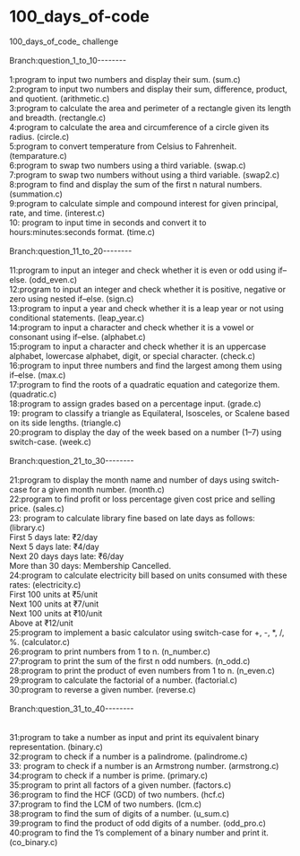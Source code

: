 # 100_days_of-code
100_days_of_code_ challenge    
<br>Branch:question_1_to_10--------  <br>
<br>1:program to input two numbers and display their sum.                                                                                 (sum.c)   
2:program to input two numbers and display their sum, difference, product, and quotient.                                                  (arithmetic.c)   
3:program to calculate the area and perimeter of a rectangle given its length and breadth.                                                (rectangle.c)    
4:program to calculate the area and circumference of a circle given its radius.                                                           (circle.c) 
<br>5:program to convert temperature from Celsius to Fahrenheit.                                                                          (temparature.c)     
6:program to swap two numbers using a third variable.                                                                                     (swap.c)   
7:program to swap two numbers without using a third variable.                                                                             (swap2.c)
<br>8:program to find and display the sum of the first n natural numbers.                                                                 (summation.c)   
9:program to calculate simple and compound interest for given principal, rate, and time.                                                  (interest.c) 
<br>10: program to input time in seconds and convert it to hours:minutes:seconds format.                                                  (time.c)   
<br> Branch:question_11_to_20--------<br>
<br>11:program to input an integer and check whether it is even or odd using if–else.                                                     (odd_even.c)   
12:program to input an integer and check whether it is positive, negative or zero using nested if–else.                                   (sign.c)  
13:program to input a year and check whether it is a leap year or not using conditional statements.                                       (leap_year.c)
<br>14:program to input a character and check whether it is a vowel or consonant using if–else.                                           (alphabet.c)
<br>15:program to input a character and check whether it is an uppercase alphabet, lowercase alphabet, digit, or special character.       (check.c) 
<br>16:program to input three numbers and find the largest among them using if–else.                                                      (max.c)
<br>17:program to find the roots of a quadratic equation and categorize them.                                                             (quadratic.c)
<br>18:program to assign grades based on a percentage input.                                                                              (grade.c)
<br>19: program to classify a triangle as Equilateral, Isosceles, or Scalene based on its side lengths.                                   (triangle.c)
<br>20:program to display the day of the week based on a number (1–7) using switch-case.                                                  (week.c) <br>
<br>Branch:question_21_to_30--------  <br>
<br>21:program to display the month name and number of days using switch-case for a given month number.                                   (month.c)  
22:program to find profit or loss percentage given cost price and selling price.                                                          (sales.c)  
23: program to calculate library fine based on late days as follows:                                                                      (library.c)
<br>First 5 days late: ₹2/day   
    Next 5 days late: ₹4/day  
    Next 20 days days late: ₹6/day 
<br>More than 30 days: Membership Cancelled. 
<br>24:program to calculate electricity bill based on units consumed with these rates:                                                     (electricity.c) 
  <br> First 100 units at ₹5/unit 
 <br>Next 100 units at ₹7/unit
 <br>Next 100 units at ₹10/unit
 <br>Above at ₹12/unit 
<br>25:program to implement a basic calculator using switch-case for +, -, *, /, %.                                                        (calculator.c) 
<br>26:program to print numbers from 1 to n.                                                                                               (n_number.c) 
<br>27:program to print the sum of the first n odd numbers.                                                                                (n_odd.c) 
<br>28:program to print the product of even numbers from 1 to n.                                                                           (n_even.c)  
29:program to calculate the factorial of a number.                                                                                         (factorial.c) 
<br>30:program to reverse a given number.                                                                                                  (reverse.c)  <br>
<br>Branch:question_31_to_40--------  <br>                                                                                                                     
<br>31:program to take a number as input and print its equivalent binary representation.                                                   (binary.c)
<br>32:program to check if a number is a palindrome.                                                                                       (palindrome.c)
<br>33: program to check if a number is an Armstrong number.                                                                               (armstrong.c)
<br>34:program to check if a number is prime.                                                                                              (primary.c)
<br>35:program to print all factors of a given number.                                                                                     (factors.c)
<br>36:program to find the HCF (GCD) of two numbers.                                                                                       (hcf.c)
<br>37:program to find the LCM of two numbers.                                                                                             (lcm.c)
<br>38:program to find the sum of digits of a number.                                                                                      (u_sum.c)
<br>39:program to find the product of odd digits of a number.                                                                              (odd_pro.c)
<br>40:program to find the 1’s complement of a binary number and print it.                                                                 (co_binary.c)
